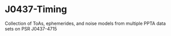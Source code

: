 # J0437-Timing
Collection of ToAs, ephemerides, and noise models from multiple PPTA data sets on PSR J0437-4715
